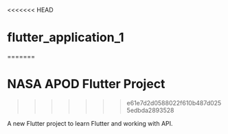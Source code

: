 <<<<<<< HEAD
# flutter_application_1
=======
# NASA APOD Flutter Project
>>>>>>> e61e7d2d0588022f610b487d0255edbda2893528

A new Flutter project to learn Flutter and working with API.
